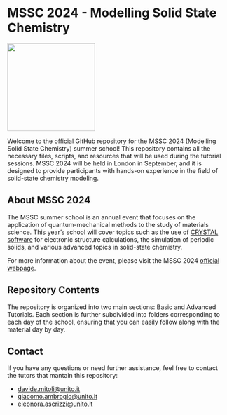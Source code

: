 # MSSC 2024 - Modelling Solid State Chemistry

<img src="https://www.imperial.ac.uk/media/images/non-standard-dimensions/logo.png" width="200">


Welcome to the official GitHub repository for the MSSC 2024 
(Modelling Solid State Chemistry) summer school! This repository contains all 
the necessary files, scripts, and resources that will be used during the 
tutorial sessions. MSSC 2024 will be held in London in September, and it is 
designed to provide participants with hands-on experience in the field of 
solid-state chemistry modeling.

## About MSSC 2024

The MSSC summer school is an annual event that focuses on the application of 
quantum-mechanical methods to the study of materials science. This year’s school 
will cover topics such as the use of 
[CRYSTAL software](https://www.crystal.unito.it) for electronic structure 
calculations, the simulation of periodic solids, and various advanced topics in 
solid-state chemistry.

For more information about the event, please visit the MSSC 2024 
[official webpage](https://www.imperial.ac.uk/mssc/mssc2024/).


## Repository Contents
The repository is organized into two main sections: Basic and Advanced Tutorials. 
Each section is further subdivided into folders corresponding to each day of 
the school, ensuring that you can easily follow along with the material day by 
day.


## Contact
If you have any questions or need further assistance, feel free to contact the 
tutors that mantain this repository:
- davide.mitoli@unito.it
- giacomo.ambrogio@unito.it
- eleonora.ascrizzi@unito.it
